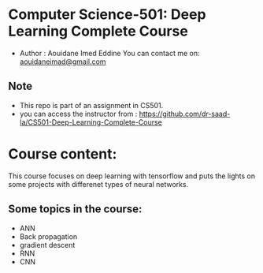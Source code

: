 # Computer Science-501: Deep Learning Complete Course
- Author : Aouidane Imed Eddine
You can contact me on: aouidaneimad@gmail.com

## Note
- This repo is part of an assignment in CS501.
- you can access the instructor from : https://github.com/dr-saad-la/CS501-Deep-Learning-Complete-Course

# Course content: 
This course focuses on deep learning with tensorflow and puts the lights on some projects with differenet types of neural networks.
## Some topics in the course:
- ANN
- Back propagation
- gradient descent
- RNN
- CNN
  
